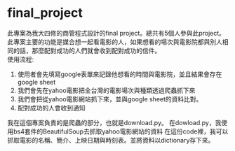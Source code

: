 # final_project
此專案為我大四修的商管程式設計的final project。總共有5個人參與此project。  
此專案主要的功能是媒合想一起看電影的人，如果想看的場次與電影院都與別人相同的話，那麼配對成功的人們就會收到配對成功的信件。  
使用流程:  
1. 使用者會先填寫google表單來記錄他想看的時間與電影院，並且結果會存在google sheet  
2. 我們會先在yahoo電影把全台灣的電影場次與種類透過爬蟲抓下來  
3. 我們會把從yahoo電影網站抓下來，並與google sheet的資料比對。  
4. 配對成功的人會收到通知  
  
我在這個專案負責的是爬蟲的部分，也就是download.py。 
在dowload.py，我使用bs4套件的BeautifulSoup去抓取yahoo電影網站的資料 
在這份code裡，我可以抓取電影的名稱、簡介、上映日期與時刻表。並將資料以dictionary存下來。  



